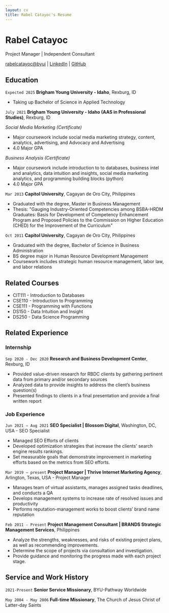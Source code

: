 ```yaml
---
layout: cv
title: Rabel Catayoc's Resume
---
```

# Rabel Catayoc
Project Manager | Independent Consultant

<div id="webaddress">
<a href="rabelcatayoc@byui.edu">rabelcatayoc@byui</a>
| <a href="https://www.linkedin.com/in/rabel-catayoc/">LinkedIn</a>
| <a href="https://github.com/rabbyui/rcatayoc-resume/blob/master/docs/index.md">GitHub</a>
</div>

<!-- https://www.monique.tech/the-art-of-markdown -->

## Education

`Expected 2025`
__Brigham Young University - Idaho__, Rexburg, ID

- Taking up Bachelor of Science in Applied Technology

`July 2021`
__Brigham Young University - Idaho (AAS in Professional Studies)__, Rexburg, ID

_Social Media Marketing (Certificate)_
- Major coursework include social media marketing strategy, content, analytics, advertising, and Advocacy and Advertising
- 4.0 Major GPA

_Business Analysis (Certificate)_
- Major coursework include introduction to to databases, business intel and analytics, data intuition and insights, social media marketing analytics, and programming building blocks (python)
- 4.0 Major GPA

`Mar 2013`
__Capitol University__, Cagayan de Oro City, Philippines

- Graduated with the degree, Master in Business Management
- Thesis: "Gauging Industry-Oriented Competencies among BSBA-HRDM Graduates: Basis for Development of Competency Enhancement Program and Proposed Policies to the Commission on Higher Education (CHED) for the Improvement of the Curriculum"

`Oct 2011`
__Capitol University__, Cagayan de Oro City, Philippines

- Graduated with the degree, Bachelor of Science in Business Administration
- BS degree major in Human Resource Development Management
- Coursework includes strategic human resource management, labor law, and labor relations

## Related Courses

- CIT111 - Introduction to Databases
- CSE110 - Introduction to Programming
- CSE111 - Programming with Functions
- DS150 - Data Intuition and Insight
- DS250 - Data Science Programming

## Related Experience

### Internship

`Sep 2020 - Dec 2020`
__Research and Business Development Center__, Rexburg, ID

- Provided value-driven research for RBDC clients by gathering pertinent data from primary and/or secondary sources
- Analyzed data to provide insights to address the client’s business question(s)
- Presented findings to clients in a final presentation and provide a final written report

### Job Experience

`Jun 2021 – Aug 2021`
__SEO Specialist | Blossom Digital__, Washington, DC, USA - SEO Specialist

- Managed SEO Efforts of clients
- Developed optimization strategies that increase the clients' search engine results rankings.
- Set measurable goals that demonstrate improvement in marketing efforts based on the metrics from SEO efforts.

`Mar 2019 – present`
__Project Manager | Thrive Internet Marketing Agency__, Arlington, Texas, USA - Project Manager

- Manages team of virtual assistants, manages assigned tasks deadlines, and conducts a QA
- Develops management systems to increase rate of resolved issues and productivity
- Performs reputation-management works to boost clients’ brand name reputation

`Feb 2011 - Present`
__Project Management Consultant | BRANDS Strategic Management Services__, Philippines

- Analyze the strengths, weaknesses, and risks of existing project plans, as well as recommending improvements.
- Determine the scope of projects via consultation and investigation.
- Provide guidance and monitoring the progress made with each project stage.

## Service and Work History

`2021-Present`
__Senior Service Missionary__, BYU-Pathway Worldwide

`May 2004 - May 2006`
__Full-time Missionary__, The Church of Jesus Christ of Latter-day Saints

<!-- ### Footer

Last updated: December 2022 -->
